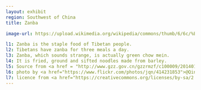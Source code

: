```yaml
---
layout: exhibit
region: Southwest of China
title: Zanba

image-url: https://upload.wikimedia.org/wikipedia/commons/thumb/6/6c/%E7%B3%8C%E7%B2%912.jpg/440px-%E7%B3%8C%E7%B2%912.jpg

l1: Zanba is the staple food of Tibetan people.
l2: Tibetans have zanba for three meals a day.
l3: Zanba, which sounds strange, is actually green chow mein.
l4: It is fried, ground and sifted noodles made from barley.
l5: Source from <a href = "http://www.gzz.gov.cn/gzzrmzf/c100009/201401/7c5dfa9125c049d49fb99f227a710519.shtml">Ganzi People's Government of China</a>
l6: photo by <a href="https://www.flickr.com/photos/jqn/414231853">@Qingning Jia</a> at Flickr
l7: licence from <a href="https://creativecommons.org/licenses/by-sa/2.5/">CC-BY-SA-2.5</a> 
---
```

